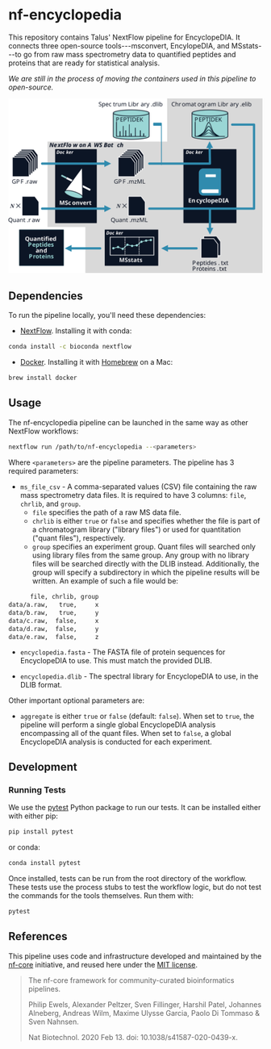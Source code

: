 # nf-encyclopedia

This repository contains Talus' NextFlow pipeline for EncyclopeDIA. 
It connects three open-source tools---msconvert, EncylopeDIA, and MSstats---to go from raw mass spectrometry data to quantified peptides and proteins that are ready for statistical analysis. 

*We are still in the process of moving the containers used in this pipeline to open-source.*

![](static/pipeline.svg)

## Dependencies
To run the pipeline locally, you'll need these dependencies:
- [NextFlow](https://www.nextflow.io/). Installing it with conda:

``` sh
conda install -c bioconda nextflow
```

- [Docker](https://www.docker.com/). Installing it with [Homebrew](https://brew.sh/) on a Mac:

``` sh
brew install docker
```


## Usage

The nf-encyclopedia pipeline can be launched in the same way as other NextFlow workflows:
``` sh
nextflow run /path/to/nf-encyclopedia --<parameters>
```

Where `<parameters>` are the pipeline parameters. The pipeline has 3 required parameters:

- `ms_file_csv` - A comma-separated values (CSV) file containing the raw mass spectrometry data files. It is required to have 3 columns: `file`, `chrlib`, and `group`.
  * `file` specifies the path of a raw MS data file.
  * `chrlib` is either `true` or `false` and specifies whether the file is part of a chromatogram library ("library files") or used for quantitation ("quant files"), respectively.
  * `group` specifies an experiment group. Quant files will searched only using library files from the same group. Any group with no library files will be searched directly with the DLIB instead. Additionally, the group will specify a subdirectory in which the pipeline results will be written. An example of such a file would be:
```
      file, chrlib, group
data/a.raw,   true,     x
data/b.raw,   true,     y
data/c.raw,  false,     x
data/d.raw,  false,     y
data/e.raw,  false,     z
```

- `encyclopedia.fasta` - The FASTA file of protein sequences for EncyclopeDIA to use. This must match the provided DLIB.

- `encyclopedia.dlib` - The spectral library for EncyclopeDIA to use, in the DLIB format.

Other important optional parameters are:

- `aggregate` is either `true` or `false` (default: `false`). When set to `true`, the pipeline will perform a single global EncyclopeDIA analysis encompassing all of the quant files. When set to `false`, a global EncyclopeDIA analysis is conducted for each experiment. 

## Development
### Running Tests
We use the [pytest](https://docs.pytest.org/en/7.0.x/contents.html) Python package to run our tests. It can be installed either with either pip:

```sh
pip install pytest
```

or conda:

``` sh
conda install pytest
```

Once installed, tests can be run from the root directory of the workflow. These tests use the process stubs to test the workflow logic, but do not test the commands for the tools themselves. Run them with:

``` sh
pytest
```

## References

This pipeline uses code and infrastructure developed and maintained by the [nf-core](https://nf-co.re) initiative, and reused here under the [MIT license](https://github.com/nf-core/tools/blob/master/LICENSE).

> The nf-core framework for community-curated bioinformatics pipelines.
>
> Philip Ewels, Alexander Peltzer, Sven Fillinger, Harshil Patel, Johannes Alneberg, Andreas Wilm, Maxime Ulysse Garcia, Paolo Di Tommaso & Sven Nahnsen.
>
> Nat Biotechnol. 2020 Feb 13. doi: 10.1038/s41587-020-0439-x.

